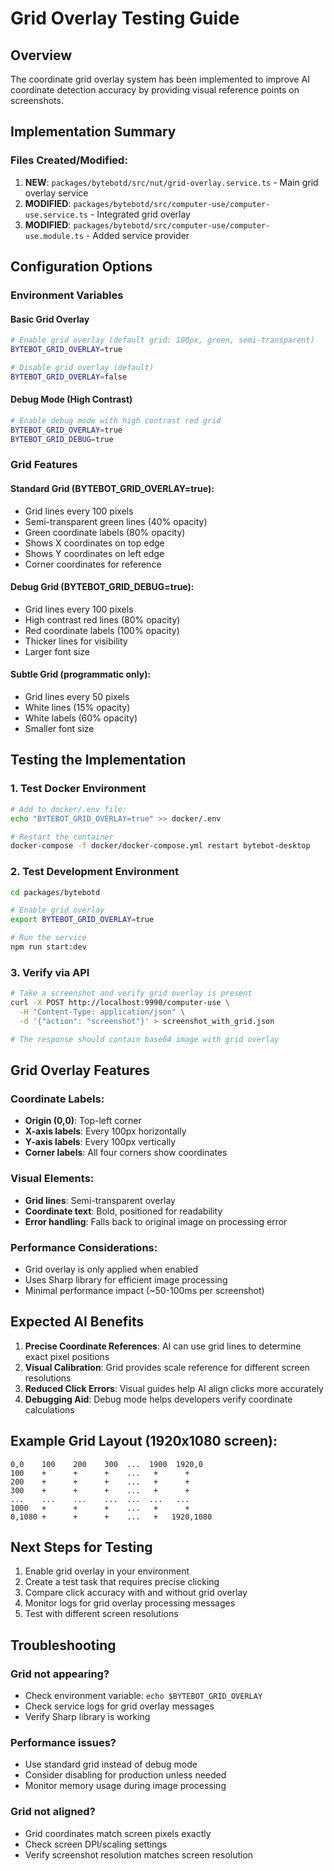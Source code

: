 # Grid Overlay Testing Guide

## Overview
The coordinate grid overlay system has been implemented to improve AI coordinate detection accuracy by providing visual reference points on screenshots.

## Implementation Summary

### Files Created/Modified:
1. **NEW**: `packages/bytebotd/src/nut/grid-overlay.service.ts` - Main grid overlay service
2. **MODIFIED**: `packages/bytebotd/src/computer-use/computer-use.service.ts` - Integrated grid overlay
3. **MODIFIED**: `packages/bytebotd/src/computer-use/computer-use.module.ts` - Added service provider

## Configuration Options

### Environment Variables

#### Basic Grid Overlay
```bash
# Enable grid overlay (default grid: 100px, green, semi-transparent)
BYTEBOT_GRID_OVERLAY=true

# Disable grid overlay (default)
BYTEBOT_GRID_OVERLAY=false
```

#### Debug Mode (High Contrast)
```bash
# Enable debug mode with high contrast red grid
BYTEBOT_GRID_OVERLAY=true
BYTEBOT_GRID_DEBUG=true
```

### Grid Features

#### Standard Grid (BYTEBOT_GRID_OVERLAY=true):
- Grid lines every 100 pixels
- Semi-transparent green lines (40% opacity)
- Green coordinate labels (80% opacity)
- Shows X coordinates on top edge
- Shows Y coordinates on left edge
- Corner coordinates for reference

#### Debug Grid (BYTEBOT_GRID_DEBUG=true):
- Grid lines every 100 pixels
- High contrast red lines (80% opacity)
- Red coordinate labels (100% opacity)
- Thicker lines for visibility
- Larger font size

#### Subtle Grid (programmatic only):
- Grid lines every 50 pixels
- White lines (15% opacity)
- White labels (60% opacity)
- Smaller font size

## Testing the Implementation

### 1. Test Docker Environment
```bash
# Add to docker/.env file:
echo "BYTEBOT_GRID_OVERLAY=true" >> docker/.env

# Restart the container
docker-compose -f docker/docker-compose.yml restart bytebot-desktop
```

### 2. Test Development Environment
```bash
cd packages/bytebotd

# Enable grid overlay
export BYTEBOT_GRID_OVERLAY=true

# Run the service
npm run start:dev
```

### 3. Verify via API
```bash
# Take a screenshot and verify grid overlay is present
curl -X POST http://localhost:9990/computer-use \
  -H "Content-Type: application/json" \
  -d '{"action": "screenshot"}' > screenshot_with_grid.json

# The response should contain base64 image with grid overlay
```

## Grid Overlay Features

### Coordinate Labels:
- **Origin (0,0)**: Top-left corner
- **X-axis labels**: Every 100px horizontally
- **Y-axis labels**: Every 100px vertically
- **Corner labels**: All four corners show coordinates

### Visual Elements:
- **Grid lines**: Semi-transparent overlay
- **Coordinate text**: Bold, positioned for readability
- **Error handling**: Falls back to original image on processing error

### Performance Considerations:
- Grid overlay is only applied when enabled
- Uses Sharp library for efficient image processing
- Minimal performance impact (~50-100ms per screenshot)

## Expected AI Benefits

1. **Precise Coordinate References**: AI can use grid lines to determine exact pixel positions
2. **Visual Calibration**: Grid provides scale reference for different screen resolutions
3. **Reduced Click Errors**: Visual guides help AI align clicks more accurately
4. **Debugging Aid**: Debug mode helps developers verify coordinate calculations

## Example Grid Layout (1920x1080 screen):

```
0,0    100    200    300  ...  1900  1920,0
100    +      +      +    ...   +      +
200    +      +      +    ...   +      +
300    +      +      +    ...   +      +
...    ...    ...    ...  ...  ...   ...
1000   +      +      +    ...   +      +
0,1080 +      +      +    ...   +   1920,1080
```

## Next Steps for Testing

1. Enable grid overlay in your environment
2. Create a test task that requires precise clicking
3. Compare click accuracy with and without grid overlay
4. Monitor logs for grid overlay processing messages
5. Test with different screen resolutions

## Troubleshooting

### Grid not appearing?
- Check environment variable: `echo $BYTEBOT_GRID_OVERLAY`
- Check service logs for grid overlay messages
- Verify Sharp library is working

### Performance issues?
- Use standard grid instead of debug mode
- Consider disabling for production unless needed
- Monitor memory usage during image processing

### Grid not aligned?
- Grid coordinates match screen pixels exactly
- Check screen DPI/scaling settings
- Verify screenshot resolution matches screen resolution